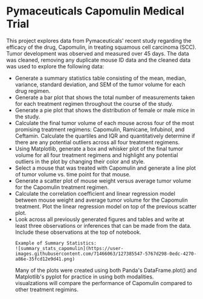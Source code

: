 # Pymaceuticals Capomulin Medical Trial

This project explores data from Pymaceuticals' recent study regarding the efficacy of the drug, Capomulin, in treating squamous cell carcinoma (SCC). Tumor development was observed and measured over 45 days. The data was cleaned, removing any duplicate mouse ID data and the cleaned data was used to explore the following data: 

<ul><li> Generate a summary statistics table consisting of the mean, median, variance, standard deviation, and SEM of the tumor volume for each drug regimen. 
  <li> Generate a bar plot that shows the total number of measurements taken for each treatment regimen throughout the course of the study.
  <li> Generate a pie plot that shows the distribution of female or male mice in the study.
  <li> Calculate the final tumor volume of each mouse across four of the most promising treatment regimens: Capomulin, Ramicane, Infubinol, and Ceftamin. Calculate the quartiles and IQR and quantitatively determine if there are any potential outliers across all four treatment regimens.
  <li> Using Matplotlib, generate a box and whisker plot of the final tumor volume for all four treatment regimens and highlight any potential outliers in the plot by changing their color and style.
  <li> Select a mouse that was treated with Capomulin and generate a line plot of tumor volume vs. time point for that mouse.
  <li> Generate a scatter plot of mouse weight versus average tumor volume for the Capomulin treatment regimen.
  <li> Calculate the correlation coefficient and linear regression model between mouse weight and average tumor volume for the Capomulin treatment. Plot the linear regression model on top of the previous scatter plot.
  <li> Look across all previously generated figures and tables and write at least three observations or inferences that can be made from the data. Include these observations at the top of notebook.
    
    Example of Summary Statistics:
    ![summary_stats_capomulin](https://user-images.githubusercontent.com/71466063/127385547-5767d298-0edc-4270-a86e-35fcd12e9d41.png)

    
Many of the plots were created using both Panda's DataFrame.plot() and Matplotlib's pyplot for practice in using both modalities.  
visualzations will compare the performance of Capomulin compared to other treatment regimins. 
